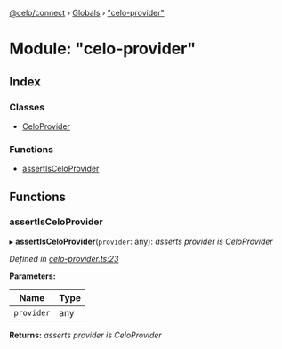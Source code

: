 [@celo/connect](../README.md) › [Globals](../globals.md) › ["celo-provider"](_celo_provider_.md)

# Module: "celo-provider"

## Index

### Classes

* [CeloProvider](../classes/_celo_provider_.celoprovider.md)

### Functions

* [assertIsCeloProvider](_celo_provider_.md#assertisceloprovider)

## Functions

###  assertIsCeloProvider

▸ **assertIsCeloProvider**(`provider`: any): *asserts provider is CeloProvider*

*Defined in [celo-provider.ts:23](https://github.com/celo-org/celo-monorepo/blob/master/packages/sdk/connect/src/celo-provider.ts#L23)*

**Parameters:**

Name | Type |
------ | ------ |
`provider` | any |

**Returns:** *asserts provider is CeloProvider*
